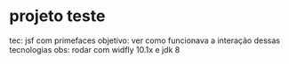 # projeto teste

tec: jsf com primefaces
objetivo: ver como funcionava a interação dessas tecnologias
obs: rodar com widfly 10.1x e jdk 8
